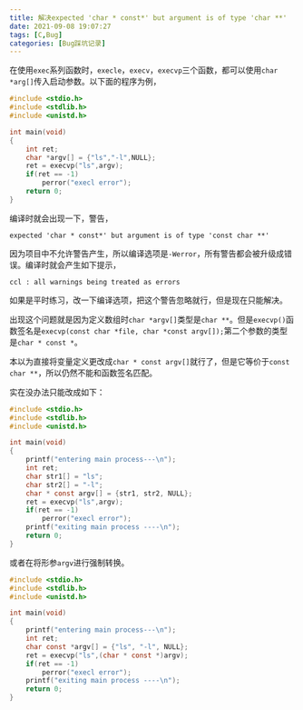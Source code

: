 ```yaml
---
title: 解决expected 'char * const*' but argument is of type 'char **'
date: 2021-09-08 19:07:27
tags: [C,Bug]
categories: [Bug踩坑记录]
---
```

在使用`exec`系列函数时，`execle`，`execv`，`execvp`三个函数，都可以使用`char *arg[]`传入启动参数。以下面的程序为例，
```c
#include <stdio.h>
#include <stdlib.h>
#include <unistd.h>

int main(void)
{
    int ret;
    char *argv[] = {"ls","-l",NULL};
    ret = execvp("ls",argv);
    if(ret == -1)
        perror("execl error");
    return 0;
}
```
编译时就会出现一下，警告，
```
expected 'char * const*' but argument is of type 'const char **'
```

因为项目中不允许警告产生，所以编译选项是`-Werror`，所有警告都会被升级成错误。编译时就会产生如下提示，

```shell
ccl : all warnings being treated as errors
```

如果是平时练习，改一下编译选项，把这个警告忽略就行，但是现在只能解决。

出现这个问题就是因为定义数组时`char *argv[]`类型是`char **`。但是`execvp()`函数签名是`execvp(const char *file, char *const argv[]);`第二个参数的类型是`char * const *`。

本以为直接将变量定义更改成`char * const argv[]`就行了，但是它等价于`const char **`，所以仍然不能和函数签名匹配。

实在没办法只能改成如下：
```c
#include <stdio.h>
#include <stdlib.h>
#include <unistd.h>

int main(void)
{
    printf("entering main process---\n");
    int ret;
    char str1[] = "ls";
    char str2[] = "-l";
    char * const argv[] = {str1, str2, NULL};
    ret = execvp("ls",argv);
    if(ret == -1)
        perror("execl error");
    printf("exiting main process ----\n");
    return 0;
}
```

或者在将形参`argv`进行强制转换。

```c
#include <stdio.h>
#include <stdlib.h>
#include <unistd.h>

int main(void)
{
    printf("entering main process---\n");
    int ret;
    char const *argv[] = {"ls", "-l", NULL};
    ret = execvp("ls",(char * const *)argv);
    if(ret == -1)
        perror("execl error");
    printf("exiting main process ----\n");
    return 0;
}
```
